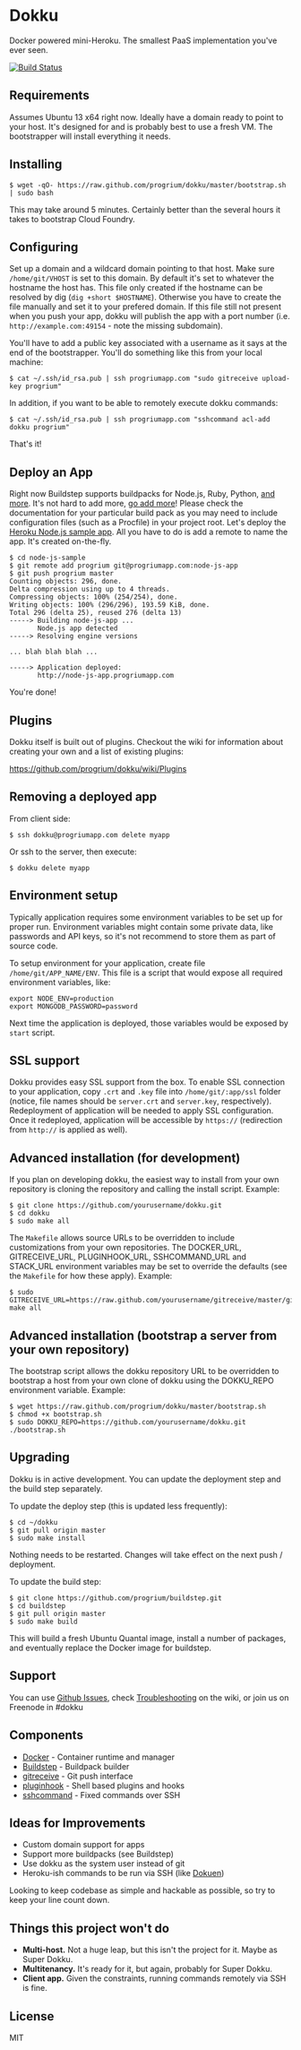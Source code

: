 # Dokku

Docker powered mini-Heroku. The smallest PaaS implementation you've ever seen.

[![Build Status](https://travis-ci.org/progrium/dokku.png?branch=master)](https://travis-ci.org/progrium/dokku)

## Requirements

Assumes Ubuntu 13 x64 right now. Ideally have a domain ready to point to your host. It's designed for and is probably
best to use a fresh VM. The bootstrapper will install everything it needs.

## Installing

    $ wget -qO- https://raw.github.com/progrium/dokku/master/bootstrap.sh | sudo bash

This may take around 5 minutes. Certainly better than the several hours it takes to bootstrap Cloud Foundry.

## Configuring

Set up a domain and a wildcard domain pointing to that host. Make sure `/home/git/VHOST` is set to this domain. By default it's set to whatever the hostname the host has. This file only created if the hostname can be resolved by dig (`dig +short $HOSTNAME`). Otherwise you have to create the file manually and set it to your prefered domain. If this file still not present when you push your app, dokku will publish the app with a port number (i.e. `http://example.com:49154` - note the missing subdomain).

You'll have to add a public key associated with a username as it says at the end of the bootstrapper. You'll do something
like this from your local machine:

    $ cat ~/.ssh/id_rsa.pub | ssh progriumapp.com "sudo gitreceive upload-key progrium"

In addition, if you want to be able to remotely execute dokku commands:

    $ cat ~/.ssh/id_rsa.pub | ssh progriumapp.com "sshcommand acl-add dokku progrium"

That's it!

## Deploy an App

Right now Buildstep supports buildpacks for Node.js, Ruby, Python, [and more](https://github.com/progrium/buildstep#supported-buildpacks). It's not hard to add more, [go add more](https://github.com/progrium/buildstep#adding-buildpacks)!
Please check the documentation for your particular build pack as you may need to include configuration files (such as a Procfile) in your project root.
Let's deploy the [Heroku Node.js sample app](https://github.com/heroku/node-js-sample). All you have to do is add a remote to name the app. It's created on-the-fly.

    $ cd node-js-sample
    $ git remote add progrium git@progriumapp.com:node-js-app
    $ git push progrium master
    Counting objects: 296, done.
    Delta compression using up to 4 threads.
    Compressing objects: 100% (254/254), done.
    Writing objects: 100% (296/296), 193.59 KiB, done.
    Total 296 (delta 25), reused 276 (delta 13)
    -----> Building node-js-app ...
           Node.js app detected
    -----> Resolving engine versions

    ... blah blah blah ...

    -----> Application deployed:
           http://node-js-app.progriumapp.com

You're done!

## Plugins

Dokku itself is built out of plugins. Checkout the wiki for information about
creating your own and a list of existing plugins:

https://github.com/progrium/dokku/wiki/Plugins

## Removing a deployed app

From client side:

    $ ssh dokku@progriumapp.com delete myapp

Or ssh to the server, then execute:

    $ dokku delete myapp

## Environment setup

Typically application requires some environment variables to be set up for proper run. Environment variables might contain some private data, like passwords and API keys, so it's not recommend to store them as part of source code.

To setup environment for your application, create file `/home/git/APP_NAME/ENV`. This file is a script that would expose all required environment variables, like:

    export NODE_ENV=production
    export MONGODB_PASSWORD=password

Next time the application is deployed, those variables would be exposed by `start` script.

## SSL support

Dokku provides easy SSL support from the box. To enable SSL connection to your application, copy `.crt` and `.key` file into `/home/git/:app/ssl` folder (notice, file names should be `server.crt` and `server.key`, respectively). Redeployment of application will be needed to apply SSL configuration. Once it redeployed, application will be accessible by `https://` (redirection from `http://` is applied as well).

## Advanced installation (for development)

If you plan on developing dokku, the easiest way to install from your own repository is cloning
the repository and calling the install script. Example:

    $ git clone https://github.com/yourusername/dokku.git
    $ cd dokku
    $ sudo make all

The `Makefile` allows source URLs to be overridden to include customizations from your own
repositories. The DOCKER_URL, GITRECEIVE_URL, PLUGINHOOK_URL, SSHCOMMAND_URL and STACK_URL
environment variables may be set to override the defaults (see the `Makefile` for how these
apply). Example:

    $ sudo GITRECEIVE_URL=https://raw.github.com/yourusername/gitreceive/master/gitreceive make all

## Advanced installation (bootstrap a server from your own repository)

The bootstrap script allows the dokku repository URL to be overridden to bootstrap a host from
your own clone of dokku using the DOKKU_REPO environment variable. Example:

    $ wget https://raw.github.com/progrium/dokku/master/bootstrap.sh
    $ chmod +x bootstrap.sh
    $ sudo DOKKU_REPO=https://github.com/yourusername/dokku.git ./bootstrap.sh

## Upgrading

Dokku is in active development. You can update the deployment step and the build step separately.

To update the deploy step (this is updated less frequently):

    $ cd ~/dokku
    $ git pull origin master
    $ sudo make install

Nothing needs to be restarted. Changes will take effect on the next push / deployment.

To update the build step:

    $ git clone https://github.com/progrium/buildstep.git
    $ cd buildstep
    $ git pull origin master
    $ sudo make build

This will build a fresh Ubuntu Quantal image, install a number of packages, and
eventually replace the Docker image for buildstep.

## Support

You can use [Github Issues](https://github.com/progrium/dokku/issues), check [Troubleshooting](https://github.com/progrium/dokku/wiki/Troubleshooting) on the wiki, or join us on Freenode in #dokku

## Components

 * [Docker](https://github.com/dotcloud/docker) - Container runtime and manager
 * [Buildstep](https://github.com/progrium/buildstep) - Buildpack builder
 * [gitreceive](https://github.com/progrium/gitreceive) - Git push interface
 * [pluginhook](https://github.com/progrium/pluginhook) - Shell based plugins and hooks
 * [sshcommand](https://github.com/progrium/sshcommand) - Fixed commands over SSH

## Ideas for Improvements

 * Custom domain support for apps
 * Support more buildpacks (see Buildstep)
 * Use dokku as the system user instead of git
 * Heroku-ish commands to be run via SSH (like [Dokuen](https://github.com/peterkeen/dokuen#available-app-sub-commands))

Looking to keep codebase as simple and hackable as possible, so try to keep your line count down.

## Things this project won't do

 * **Multi-host.** Not a huge leap, but this isn't the project for it. Maybe as Super Dokku.
 * **Multitenancy.** It's ready for it, but again, probably for Super Dokku.
 * **Client app.** Given the constraints, running commands remotely via SSH is fine.

## License

MIT
